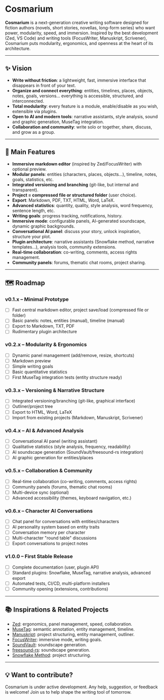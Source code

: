 # Cosmarium

**Cosmarium** is a next-generation creative writing software designed for fiction authors (novels, short stories, novellas, long-form series) who want power, modularity, speed, and immersion.
Inspired by the best development (Zed, VS Code) and writing tools (FocusWriter, Manuskript, Scrivener), Cosmarium puts modularity, ergonomics, and openness at the heart of its architecture.

---

## ✨ Vision

- **Write without friction**: a lightweight, fast, immersive interface that disappears in front of your text.
- **Organize and connect everything**: entities, timelines, places, objects, notes, goals, versions… everything is accessible, structured, and interconnected.
- **Total modularity**: every feature is a module, enable/disable as you wish, extensible via plugins.
- **Open to AI and modern tools**: narrative assistants, style analysis, sound and graphic generation, MuseTag integration.
- **Collaboration and community**: write solo or together, share, discuss, and grow as a group.

---

## 🚀 Main Features

- **Immersive markdown editor** (inspired by Zed/FocusWriter) with optional preview.
- **Modular panels**: entities (characters, places, objects…), timeline, notes, goals, statistics, etc.
- **Integrated versioning and branching** (git-like, but internal and transparent).
- **Project = compressed file or structured folder** (user choice).
- **Export**: Markdown, PDF, TXT, HTML, Word, LaTeX.
- **Advanced statistics**: quantity, quality, style analysis, word frequency, sentence length, etc.
- **Writing goals**: progress tracking, notifications, history.
- **Immersive mode**: configurable panels, AI-generated soundscape, dynamic graphic backgrounds.
- **Conversational AI panel**: discuss your story, unlock inspiration, structure your plot.
- **Plugin architecture**: narrative assistants (Snowflake method, narrative templates…), analysis tools, community extensions.
- **Real-time collaboration**: co-writing, comments, access rights management.
- **Community panels**: forums, thematic chat rooms, project sharing.

---

## 🗺️ Roadmap

### v0.1.x – Minimal Prototype
- [ ] Fast central markdown editor, project save/load (compressed file or folder)
- [ ] Basic panels: notes, entities (manual), timeline (manual)
- [ ] Export to Markdown, TXT, PDF
- [ ] Rudimentary plugin architecture

### v0.2.x – Modularity & Ergonomics
- [ ] Dynamic panel management (add/remove, resize, shortcuts)
- [ ] Markdown preview
- [ ] Simple writing goals
- [ ] Basic quantitative statistics
- [ ] First MuseTag integration tests (entity structure ready)

### v0.3.x – Versioning & Narrative Structure
- [ ] Integrated versioning/branching (git-like, graphical interface)
- [ ] Outliner/project tree
- [ ] Export to HTML, Word, LaTeX
- [ ] Import from existing projects (Markdown, Manuskript, Scrivener)

### v0.4.x – AI & Advanced Analysis
- [ ] Conversational AI panel (writing assistant)
- [ ] Qualitative statistics (style analysis, frequency, readability)
- [ ] AI soundscape generation (SoundVault/freesound-rs integration)
- [ ] AI graphic generation for entities/places

### v0.5.x – Collaboration & Community
- [ ] Real-time collaboration (co-writing, comments, access rights)
- [ ] Community panels (forums, thematic chat rooms)
- [ ] Multi-device sync (optional)
- [ ] Advanced accessibility (themes, keyboard navigation, etc.)

### v0.6.x – Character AI Conversations
- [ ] Chat panel for conversations with entities/characters
- [ ] AI personality system based on entity traits
- [ ] Conversation memory per character
- [ ] Multi-character "round table" discussions
- [ ] Export conversations to project notes

### v1.0.0 – First Stable Release
- [ ] Complete documentation (user, plugin API)
- [ ] Standard plugins: Snowflake, MuseTag, narrative analysis, advanced export
- [ ] Automated tests, CI/CD, multi-platform installers
- [ ] Community opening (extensions, contributions)

---

## 📚 Inspirations & Related Projects

- [Zed](https://zed.dev/): ergonomics, panel management, speed, collaboration.
- [MuseTag](https://musetag.github.io/): semantic annotation, entity management, timeline.
- [Manuskript](https://www.theologeek.ch/manuskript/): project structuring, entity management, outliner.
- [FocusWriter](https://gottcode.org/focuswriter/): immersive mode, writing goals.
- [SoundVault](https://github.com/taophp/soundvault): soundscape generation.
- [freesound-rs](https://github.com/taophp/freesound-rs): soundscape generation.
- [Snowflake Method](http://www.advancedfictionwriting.com/articles/snowflake-method/): project structuring.

---

## 💡 Want to contribute?

Cosmarium is under active development. Any help, suggestion, or feedback is welcome!
Join us to help shape the writing tool of tomorrow.
